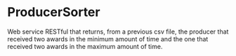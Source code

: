 # ProducerSorter
Web service RESTful that returns, from a previous csv file, the producer that received two awards in the minimum amount of time and the one that received two awards in the maximum amount of time.
